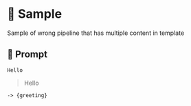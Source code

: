 # 🔴 Sample

Sample of wrong pipeline that has multiple content in template

## 💬 Prompt

```
Hello
```

> Hello

`-> {greeting}`
